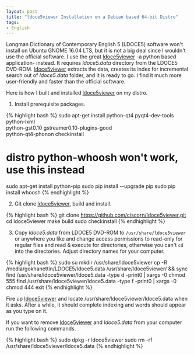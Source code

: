 ```yaml
---
layout: post
title: "ldoce5viewer Installation on a Debian based 64-bit Distro"
tags:
- English
---
```


Longman Dictionary of Contemporary English 5 (LDOCE5) software won't install on
Ubuntu GNOME 16.04 LTS, but it is not a big deal since I wouldn't use the
official software. I use the great [ldoce5viewer] -a python based application-
instead. It requires *ldoce5.data* directory from the LDOCE5 DVD-ROM.
[ldoce5viewer] extracts the data, creates its index for incremental search out
of *ldoce5.data* folder, and it is ready to go. I find it much more
user-friendly and faster than the official software.

Here is how I built and installed [ldoce5viewer] on my distro.

1. Install prerequisite packages.
 
{% highlight bash %}
sudo apt-get install python-qt4 pyqt4-dev-tools python-lxml \
    python-gst0.10 gstreamer0.10-plugins-good \
    python-qt4-phonon checkinstall
    
# distro python-whoosh won't work, use this instead
sudo apt-get install python-pip
sudo pip install --upgrade pip
sudo pip install whoosh
{% endhighlight %}

2. Git clone [ldoce5viewer], build and install.

{% highlight bash %}
git clone https://github.com/ciscorn/ldoce5viewer.git
cd ldoce5viewer
make build
sudo checkinstall
{% endhighlight %}

3. Copy *ldoce5.data* from LDOCE5 DVD-ROM to `/usr/share/ldoce5viewer` or
anywhere you like and change access permissions to read-only for regular files
and read & execute for directories, otherwise you can't `cd` into the
directories. Adjust directory names for your computer.

{% highlight bash %}
sudo su
mkdir /usr/share/ldoce5viewer
cp -R /media/gokhanettin/LDOCE5/ldoce5.data /usr/share/ldoce5viewer/ && sync
find /usr/share/ldoce5viewer/ldoce5.data -type d -print0 | xargs -0 chmod 555 
find /usr/share/ldoce5viewer/ldoce5.data -type f -print0 | xargs -0 chmod 444
exit
{% endhighlight %}

Fire up [ldoce5viewer] and locate /usr/share/ldoce5viewer/ldoce5.data when it
asks. After a while, it should complete indexing and words should appear as you
type on it.

If you want to remove [ldoce5viewer] and *ldoce5.data* from your computer run
the following commands.

{% highlight bash %}
sudo dpkg -r ldoce5viewer
sudo rm -rf /usr/share/ldoce5viewer/ldoce5.data
{% endhighlight %}

[ldoce5viewer]: https://forward-backward.co.jp/ldoce5viewer/
